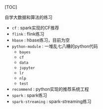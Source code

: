 [TOC]

自学大数据和算法的练习
- `cf` : spark实现的CF推荐
- `flink` : flink练习
- `hbase` : hbase练习，目前为空
- `python-module` : 一堆乱七八糟的python代码
    - `bayes`
    - `cf`
    - `data`
    - `jupyter`
    - `lr`
    - `nlp`
    - `test`
- `recommend` : python实现的推荐系统工程
- `spark` : spark练习
- `spark-streaming` : spark-streaming练习